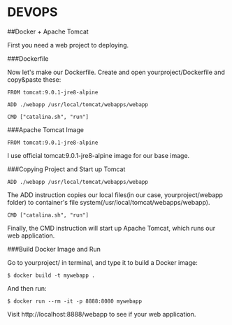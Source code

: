 # DEVOPS

##Docker + Apache Tomcat

First you need a web project to deploying.

###Dockerfile

Now let's make our Dockerfile. Create and open yourproject/Dockerfile and copy&paste these:

    FROM tomcat:9.0.1-jre8-alpine
    
    ADD ./webapp /usr/local/tomcat/webapps/webapp
    
    CMD ["catalina.sh", "run"]

###Apache Tomcat Image

    FROM tomcat:9.0.1-jre8-alpine
    
I use official tomcat:9.0.1-jre8-alpine image for our base image. 

###Copying Project and Start up Tomcat

    ADD ./webapp /usr/local/tomcat/webapps/webapp
    
The ADD instruction copies our local files(in our case, yourproject/webapp folder) to container's file system(/usr/local/tomcat/webapps/webapp).

    CMD ["catalina.sh", "run"]
    
Finally, the CMD instruction will start up Apache Tomcat, which runs our web application.

###Build Docker Image and Run

Go to yourproject/ in terminal, and type it to build a Docker image:

    $ docker build -t mywebapp .
    
And then run:

    $ docker run --rm -it -p 8888:8080 mywebapp
    
Visit http://localhost:8888/webapp to see if your web application.

